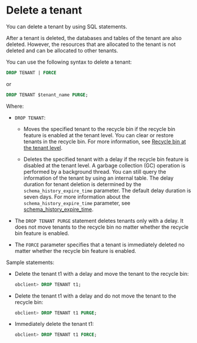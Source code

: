 Delete a tenant 
====================================

You can delete a tenant by using SQL statements. 

After a tenant is deleted, the databases and tables of the tenant are also deleted. However, the resources that are allocated to the tenant is not deleted and can be allocated to other tenants. 

You can use the following syntax to delete a tenant:

```sql
DROP TENANT | FORCE
```



or

```sql
DROP TENANT $tenant_name PURGE; 
```



Where:

* `DROP TENANT`: 

  * Moves the specified tenant to the recycle bin if the recycle bin feature is enabled at the tenant level. You can clear or restore tenants in the recycle bin. For more information, see [Recycle bin at the tenant level](/en-US/6.administrator-guide/8.high-data-availability/1.recycle-bin-management/3.recycle-bin-for-tenants.md).

    
  
  * Deletes the specified tenant with a delay if the recycle bin feature is disabled at the tenant level. A garbage collection (GC) operation is performed by a background thread. You can still query the information of the tenant by using an internal table. The delay duration for tenant deletion is determined by the `schema_history_expire_time` parameter. The default delay duration is seven days. For more information about the `schema_history_expire_time` parameter, see [schema_history_expire_time](/en-US/13.reference-guide/3.system-configuration-items/166.schema_history_expire_time.md).

    
  

  

* The `DROP TENANT PURGE` statement deletes tenants only with a delay. It does not move tenants to the recycle bin no matter whether the recycle bin feature is enabled.

  

* The `FORCE` parameter specifies that a tenant is immediately deleted no matter whether the recycle bin feature is enabled.

  




Sample statements:

* Delete the tenant t1 with a delay and move the tenant to the recycle bin:

  ```sql
  obclient> DROP TENANT t1;
  ```

  




<!-- -->

* Delete the tenant t1 with a delay and do not move the tenant to the recycle bin:

  ```sql
  obclient> DROP TENANT t1 PURGE;
  ```

  

* Immediately delete the tenant t1:

  ```sql
  obclient> DROP TENANT t1 FORCE;
  ```

  



